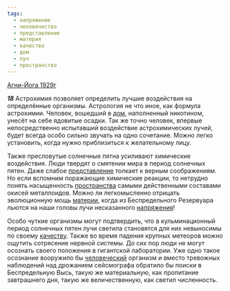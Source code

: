 ```yaml
---
tags:
  - напряжение
  - человечество
  - представление
  - материя
  - качество
  - дом
  - луч
  - пространство
---
```


[Агни-Йога 1929г](https://127.0.0.1:4002/agni/1929)

___18___
Астрохимия позволяет определить лучшие воздействия на определённые организмы. Астрология не что иное, как формула астрохимии. Человек, вошедший в [дом](../../../tags/#дом), наполненный никотином, унесёт на себе ядовитые осадки. Так же точно человек, впервые непосредственно испытавший воздействие астрохимических лучей, будет всегда особо сильно звучать на одно сочетание. Можно легко установить, когда нужно приблизиться к желательному лицу.   

Также пресловутые солнечные пятна усиливают химические воздействия. Люди твердят о смятении мира в период солнечных пятен. Даже слабое [представление](../../../tags/#представление) толкает к верным соображениям. Но если вспомним поражающие химические реакции, то нетрудно понять насыщенность [пространства](../../../tags/#пространство) самыми действенными составами окисей металлоидов. Можно ли легкомысленно отрицать эволюционную мощь [материи](../../../tags/#материя), когда из Беспредельного Резервуара льются на наши головы лучи несказанного [напряжения](../../../tags/#напряжение)!   

Особо чуткие организмы могут подтвердить, что в кульминационный период солнечных пятен лучи светила становятся для них невыносимы по своему [качеству](../../../tags/#качество). Также во время падения крупных метеоров можно ощутить сотрясение нервной системы. До сих пор люди не могут осознать своего положения в гигантской лаборатории. Уже одно такое осознание вооружило бы [человеческий](../../../tags/#человечество) организм и вместо тревожных наблюдений над дрожанием сейсмографа обратило бы поиски в Беспредельную Высь, такую же материальную, как пропитание завтрашнего дня, такую же величественную, как светил численность.